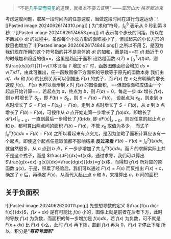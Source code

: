 >“不是<span style="color:teal">几乎显而易见</span>的道理，就根本不要去证明”
> *——亚历山大·格罗滕迪克*

考虑速度问题，取某一段时间内的任意速度，当做这段时间在进行匀速运动：![[Pasted image 20240626174310.png]]
$\int$ 为“求和”符号，$\int_0^8$ 表示从 $0$ 秒到第 $8$ 秒：![[Pasted image 20240626174653.png]]
$dt$ 表示每个步长的间距，所以在不断减小 $dt$ 的过程中，虽然每个小长方形的面积减小了，但加起来的小长方形的数目也增加了 ![[Pasted image 20240626174846.png]]
之所以不用 $\sum$，是因为我们现在所用的这个符号指的并不是具体的 $dt$ 的加和，而是指==在 $dt$ 趋近于 $0$ 的时候加和趋近的值==，这里是趋近于面积
设路程函数 $s(T)=\int^{T}_{0}v(t)dt$，则 $\frac{ds}{dT}(T)=v(T)$
即当 $T$ 增加 $dT$ 时，函数图像面积会增加 $ds=v(T)dT$，由此可推出，任一函数图像下方面积的导数等于原先的函数本身
我们由 $df$、$dx$ 和 $f(x)$ 的比例关系可以倒推出 $F(x)$ 的式子，而 $F(x)$ 在 $x$ 处有明确的增长速度 $f(x)$，
$F(x)$ 也可以表示到 $x$ 时 $f(x)$ 的图像面积，==但图像面积应该由一个起点开始计算==，若起点为 $a$，终点为 $b$，则 $F(a)=0$，每走一步 $dx$ 增长 $f(x)$，到 $b$ 时增长了 $S_b$，即 $F(b)=S_b$，则 $S=F(a)-F(b)$，
设起点为 $x_0$，则走到 $a$ 点时增长了 $S=F(a)-F(x_0)=F(a)$，走到 $b$ 点时增长了 $S=F(b)$，从 $a$ 到 $b$ 点增长了 $F(b)-F(a)$，可视作从 $a$ 点开始走第一步增长了 $f(a)dx$，即增长了 $dF(x)|_{x=a}$，一直到最后一步增长了 $f(b)dx$, 即 $dF(x)|_{x=b}$，则对任意的起止点 $a$ 和 $b$，都可算出两点间的面积 $F(b)-F(a)$，不管 $x_0$ 取值为多少，
而式子 $\int^{b}_{a}f(x)dx=F(b)-F(a)$ 之所以看起来有点突兀，是因为忽略了面积计算应该有一个起点，即使这个起点任意取值都不影响结果
**反过来看** $F(b)-F(a)=\int^{b}_{a}f(x)dx$, 就自然很多，从 $a$ 点到 $b$ 点，$F$ 一步步增加了共 $\int^{b}_{a}f(x)dx$。而 $F$ 的求解实际上并不是这个式子，而是 $\frac{dF}{dx}=f(x)$，通过求导，我们可以算出 $\frac{g(x+dx)-g(x)}{dx}=\frac{dg(x)}{dx}=g'(x)$，而得知 $g'(x)$ 所对应的原函数 $g(x)$，于是，积累了经验后，我们可以通过 $F'(x)=F(x)$ 而反推出 $F(x)+c$，确定了 $c$ 后，再确定 $F(x)$，从而代入起止点 $a$ 和 $b$，来推算出 $a，b$ 间的面积
## 关于负面积
![[Pasted image 20240626200111.png]]
先想想导数的定义 $\frac{f(x+dx)-f(x)}{dx}$，$f(x+dx)$ 是有可能比 $f(x)$ 小的，图像上就是前者在后者下方，此时的导数 $f'(x)$ 为负数，而面积的每一步增加是 $f(x)dx$，若 $f(x)$ 为负数，可不就是 $F(x+dx)$ 比 $F(x)$ 小么，此时 $F(x)$ 再下降，直到 $f(x)$ 再为 $0$，$F(x)$ 才停止下降
所以，积分是“***有符号面积***”
